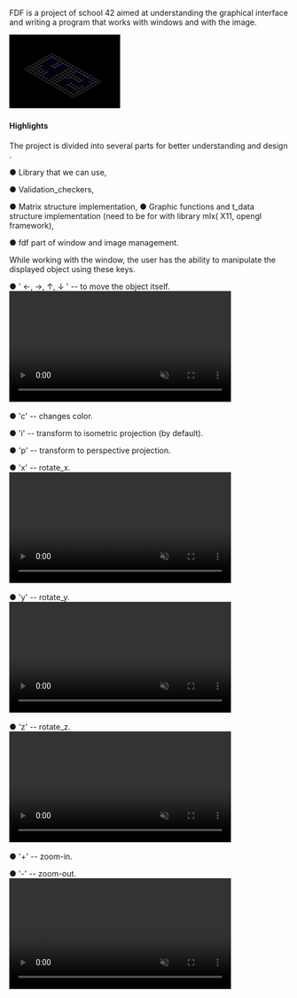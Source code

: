 FDF is a project of school 42 aimed at understanding the graphical interface and writing a program that works with windows and with the image.

<img src="instructions_view/project_view.png" width="200"/>

#### Highlights 
The project is divided into several parts for better understanding and design .

● Library that we can use,

● Validation_checkers,

● Matrix structure implementation,
● Graphic functions and t_data structure implementation (need to be for with library mlx( X11, opengl framework),

● fdf part of window and image management.

While working with the window, the user has the ability to manipulate the displayed object using these keys.

● ' ←, →, ↑, ↓ '  --   to move the object itself.
<video autoplay loop muted playsinline width="400">
  <source src="instructions_view/moves.webm" type="video/webm">
</video>


● 'c'             --   changes color.

● 'i'             --   transform to isometric projection (by default).

● 'p'             --   transform to perspective projection.

● 'x'             --   rotate_x.
<video autoplay loop muted playsinline width="400">
  <source src="instructions_view/rotate_x.webm" type="video/webm">
</video>

● 'y'             --   rotate_y.
<video autoplay loop muted playsinline width="400">
  <source src="instructions_view/rotate_y.webm" type="video/webm">
</video>

● 'z'             --   rotate_z.
<video autoplay loop muted playsinline width="400">
  <source src="instructions_view/rotate_z.webm" type="video/webm">
</video>

● '+'             --   zoom-in.

● '-'             --   zoom-out.
<video autoplay loop muted playsinline width="400">
  <source src="instructions_view/zoom.webm" type="video/webm">
</video>
